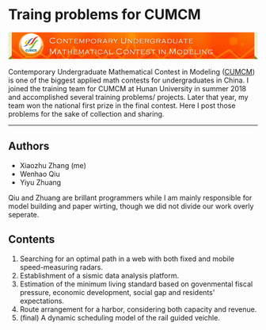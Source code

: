 # Traing problems for CUMCM

<img width="600" src="https://github.com/Xiaozhu-Zhang1998/CUMCM/blob/master/CUMCM.jpg">

Contemporary Undergraduate Mathematical Contest in Modeling ([CUMCM](http://en.mcm.edu.cn/index_en.html)) is one of the biggest applied math contests for undergraduates in China. I joined the training team for CUMCM at Hunan University in summer 2018 and accomplished several training problems/ projects. Later that year, my team won the national first prize in the final contest. Here I post those problems for the sake of collection and sharing. 

--------------------

## Authors
- Xiaozhu Zhang (me)
- Wenhao Qiu
- Yiyu Zhuang

Qiu and Zhuang are brillant programmers while I am mainly responsible for model building and paper wirting, though we did not divide our work overly seperate.

## Contents
1. Searching for an optimal path in a web with both fixed and mobile speed-measuring radars.
2. Establishment of a sismic data analysis platform.
3. Estimation of the minimum living standard based on govenmental fiscal pressure, economic development, social gap and residents' expectations.
4. Route arrangement for a harbor, considering both capacity and revenue.
5. (final) A dynamic scheduling model of the rail guided veichle.

